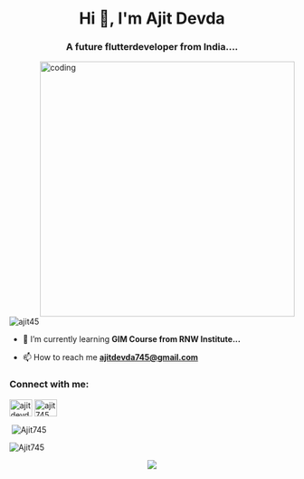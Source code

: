 <h1 align="center">Hi 👋, I'm Ajit Devda</h1>
<h3 align="center">A future flutterdeveloper from India....</h3>
<img align="right" alt="coding" width="450" src="https://media.tenor.com/NOYF3f82b_gAAAAC/programmer.gif">



<p align="left"> <img src="https://komarev.com/ghpvc/?username=ajit45&label=Profile%20views&color=0e75b6&style=flat" alt="ajit45" /> </p>

- 🌱 I’m currently learning **GIM Course from RNW Institute...**

- 📫 How to reach me **ajitdevda745@gmail.com**

<h3 align="left">Connect with me:</h3>
<p align="left">
<a href="https://instagram.com/ajitdevda745" target="blank"><img align="center" src="https://raw.githubusercontent.com/rahuldkjain/github-profile-readme-generator/master/src/images/icons/Social/instagram.svg" alt="ajitdevda745" height="30" width="40" /></a>
<a href="https://discord.gg/ajit745" target="blank"><img align="center" src="https://raw.githubusercontent.com/rahuldkjain/github-profile-readme-generator/master/src/images/icons/Social/discord.svg" alt="ajit745" height="30" width="40" /></a>
</p>

<p>&nbsp;<img align="center" src="https://github-readme-stats.vercel.app/api?username=Ajit745&show_icons=true&locale=en" alt="Ajit745" /></p>

<p><img align="center" src="https://github-readme-streak-stats.herokuapp.com/?user=Ajit745&" alt="Ajit745" /></p>
<p align="center">
<img src="https://raw.githubusercontent.com/trinib/trinib/a5f17399d881c5651a89bfe4a621014b08346cf0/images/marquee.svg">

